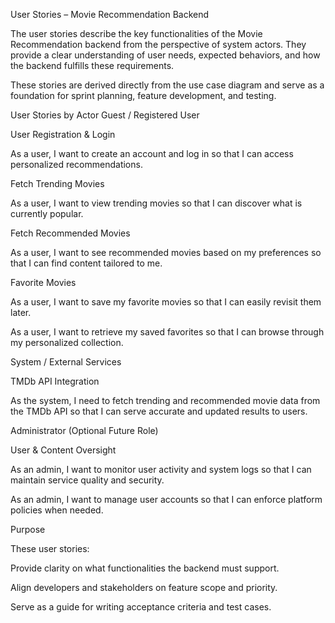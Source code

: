 User Stories – Movie Recommendation Backend

The user stories describe the key functionalities of the Movie Recommendation backend from the perspective of system actors. They provide a clear understanding of user needs, expected behaviors, and how the backend fulfills these requirements.

These stories are derived directly from the use case diagram and serve as a foundation for sprint planning, feature development, and testing.

User Stories by Actor
Guest / Registered User

User Registration & Login

As a user, I want to create an account and log in so that I can access personalized recommendations.

Fetch Trending Movies

As a user, I want to view trending movies so that I can discover what is currently popular.

Fetch Recommended Movies

As a user, I want to see recommended movies based on my preferences so that I can find content tailored to me.

Favorite Movies

As a user, I want to save my favorite movies so that I can easily revisit them later.

As a user, I want to retrieve my saved favorites so that I can browse through my personalized collection.

System / External Services

TMDb API Integration

As the system, I need to fetch trending and recommended movie data from the TMDb API so that I can serve accurate and updated results to users.

Administrator (Optional Future Role)

User & Content Oversight

As an admin, I want to monitor user activity and system logs so that I can maintain service quality and security.

As an admin, I want to manage user accounts so that I can enforce platform policies when needed.

Purpose

These user stories:

Provide clarity on what functionalities the backend must support.

Align developers and stakeholders on feature scope and priority.

Serve as a guide for writing acceptance criteria and test cases.
